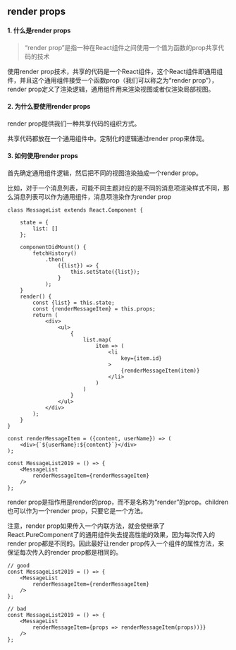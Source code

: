## render props

#### 1. 什么是render props

> “render prop”是指一种在React组件之间使用一个值为函数的prop共享代码的技术

使用render prop技术，共享的代码是一个React组件，这个React组件即通用组件，并且这个通用组件接受一个函数prop（我们可以称之为“render prop”），render prop定义了渲染逻辑，通用组件用来渲染视图或者仅渲染局部视图。

#### 2. 为什么要使用render props

render prop提供我们一种共享代码的组织方式。

共享代码都放在一个通用组件中。定制化的逻辑通过render prop来体现。

#### 3. 如何使用render props

首先确定通用组件逻辑，然后把不同的视图渲染抽成一个render prop。

比如，对于一个消息列表，可能不同主题对应的是不同的消息项渲染样式不同，那么消息列表可以作为通用组件，消息项渲染作为render prop

```
class MessageList extends React.Component {

	state = {
		list: []
	};
	
	componentDidMount() {
		fetchHistory()
			.then(
				({list}) => {
					this.setState({list});
				}
			);
	}
	render() {
		const {list} = this.state;
		const {renderMessageItem} = this.props;
		return (
			<div>
				<ul>
					{
						list.map(
							item => (
								<li
									key={item.id}
								>
									{renderMessageItem(item)}
								</li>
							)
						)
					}
				</ul>
			</div>
		);
	}
}

const renderMessageItem = ({content, userName}) => (
	<div>{`${userName}:${content}`}</div>
);

const MessageList2019 = () => {
	<MessageList
		renderMessageItem={renderMessageItem}
	/>
};

```

render prop是指作用是render的prop，而不是名称为“render”的prop。children也可以作为一个render prop，只要它是一个方法。

注意，render prop如果传入一个内联方法，就会使继承了React.PureComponent了的通用组件失去提高性能的效果，因为每次传入的render prop都是不同的。因此最好让render prop传入一个组件的属性方法，来保证每次传入的render prop都是相同的。

```
// good
const MessageList2019 = () => {
	<MessageList
		renderMessageItem={renderMessageItem}
	/>
};

// bad
const MessageList2019 = () => {
	<MessageList
		renderMessageItem={props => renderMessageItem(props))}}
	/>
};
```